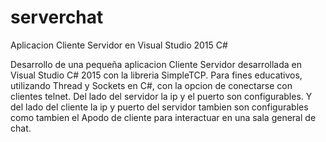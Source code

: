# serverchat
Aplicacion Cliente Servidor en Visual Studio 2015 C#

Desarrollo de una pequeña aplicacion Cliente Servidor desarrollada en Visual Studio C# 2015 con la libreria SimpleTCP. Para fines educativos, utilizando Thread y Sockets en C#, con la opcion de conectarse con clientes telnet. Del lado del servidor la ip y el puerto son configurables. Y del lado del cliente la ip y puerto del servidor tambien son configurables como tambien el Apodo de cliente para interactuar en una sala general de chat.
